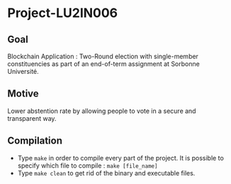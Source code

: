 # Project-LU2IN006

## Goal

Blockchain Application : Two-Round election with single-member constituencies as part of an end-of-term assignment at Sorbonne Université. <br/>


## Motive

Lower abstention rate by allowing people to vote in a secure and transparent way. <br/>


## Compilation

- Type `make` in order to compile every part of the project. It is possible to specify which file to compile : `make [file_name]`
- Type `make clean` to get rid of the binary and executable files. 
